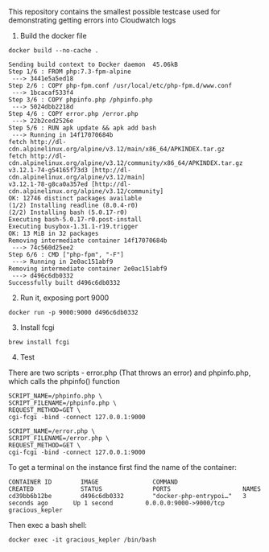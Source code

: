 This repository contains the smallest possible testcase used for demonstrating getting errors into Cloudwatch logs

1. Build the docker file

```
docker build --no-cache .

Sending build context to Docker daemon  45.06kB
Step 1/6 : FROM php:7.3-fpm-alpine
 ---> 3441e5a5ed18
Step 2/6 : COPY php-fpm.conf /usr/local/etc/php-fpm.d/www.conf
 ---> 1bcacaf533f4
Step 3/6 : COPY phpinfo.php /phpinfo.php
 ---> 5024dbb2218d
Step 4/6 : COPY error.php /error.php
 ---> 22b2ced2526e
Step 5/6 : RUN apk update && apk add bash
 ---> Running in 14f17070684b
fetch http://dl-cdn.alpinelinux.org/alpine/v3.12/main/x86_64/APKINDEX.tar.gz
fetch http://dl-cdn.alpinelinux.org/alpine/v3.12/community/x86_64/APKINDEX.tar.gz
v3.12.1-74-g54165f73d3 [http://dl-cdn.alpinelinux.org/alpine/v3.12/main]
v3.12.1-78-g8ca0a357ed [http://dl-cdn.alpinelinux.org/alpine/v3.12/community]
OK: 12746 distinct packages available
(1/2) Installing readline (8.0.4-r0)
(2/2) Installing bash (5.0.17-r0)
Executing bash-5.0.17-r0.post-install
Executing busybox-1.31.1-r19.trigger
OK: 13 MiB in 32 packages
Removing intermediate container 14f17070684b
 ---> 74c560d25ee2
Step 6/6 : CMD ["php-fpm", "-F"]
 ---> Running in 2e0ac151abf9
Removing intermediate container 2e0ac151abf9
 ---> d496c6db0332
Successfully built d496c6db0332
```

2. Run it, exposing port 9000
```
docker run -p 9000:9000 d496c6db0332
```

3. Install fcgi
```
brew install fcgi
```

4. Test 

There are two scripts - error.php (That throws an error) and phpinfo.php, which calls the phpinfo() function

```
SCRIPT_NAME=/phpinfo.php \
SCRIPT_FILENAME=/phpinfo.php \
REQUEST_METHOD=GET \
cgi-fcgi -bind -connect 127.0.0.1:9000
```

```
SCRIPT_NAME=/error.php \
SCRIPT_FILENAME=/error.php \
REQUEST_METHOD=GET \
cgi-fcgi -bind -connect 127.0.0.1:9000
```

To get a terminal on the instance first find the name of the container:

```docker ps
CONTAINER ID        IMAGE               COMMAND                  CREATED             STATUS              PORTS                    NAMES
cd39bb6b12be        d496c6db0332        "docker-php-entrypoi…"   3 seconds ago       Up 1 second         0.0.0.0:9000->9000/tcp   gracious_kepler
```

Then exec a bash shell:

```
docker exec -it gracious_kepler /bin/bash
```
